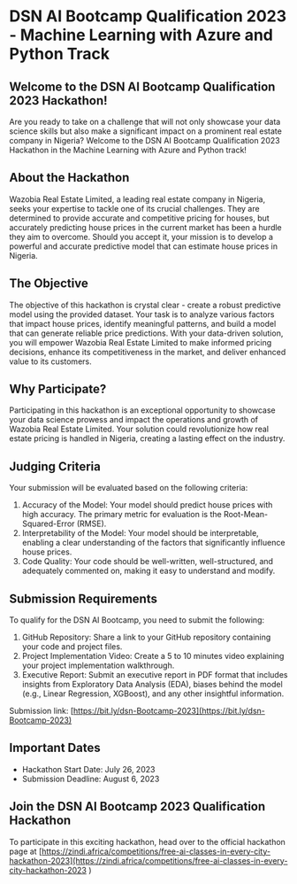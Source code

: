 # DSN AI Bootcamp Qualification 2023 - Machine Learning with Azure and Python Track

## Welcome to the DSN AI Bootcamp Qualification 2023 Hackathon!

Are you ready to take on a challenge that will not only showcase your data science skills but also make a significant impact on a prominent real estate company in Nigeria? Welcome to the DSN AI Bootcamp Qualification 2023 Hackathon in the Machine Learning with Azure and Python track!

## About the Hackathon

Wazobia Real Estate Limited, a leading real estate company in Nigeria, seeks your expertise to tackle one of its crucial challenges. They are determined to provide accurate and competitive pricing for houses, but accurately predicting house prices in the current market has been a hurdle they aim to overcome. Should you accept it, your mission is to develop a powerful and accurate predictive model that can estimate house prices in Nigeria.

## The Objective

The objective of this hackathon is crystal clear - create a robust predictive model using the provided dataset. Your task is to analyze various factors that impact house prices, identify meaningful patterns, and build a model that can generate reliable price predictions. With your data-driven solution, you will empower Wazobia Real Estate Limited to make informed pricing decisions, enhance its competitiveness in the market, and deliver enhanced value to its customers.

## Why Participate?

Participating in this hackathon is an exceptional opportunity to showcase your data science prowess and impact the operations and growth of Wazobia Real Estate Limited. Your solution could revolutionize how real estate pricing is handled in Nigeria, creating a lasting effect on the industry.

## Judging Criteria

Your submission will be evaluated based on the following criteria:

1. Accuracy of the Model: Your model should predict house prices with high accuracy. The primary metric for evaluation is the Root-Mean-Squared-Error (RMSE).
2. Interpretability of the Model: Your model should be interpretable, enabling a clear understanding of the factors that significantly influence house prices.
3. Code Quality: Your code should be well-written, well-structured, and adequately commented on, making it easy to understand and modify.

## Submission Requirements

To qualify for the DSN AI Bootcamp, you need to submit the following:

1. GitHub Repository: Share a link to your GitHub repository containing your code and project files.
2. Project Implementation Video: Create a 5 to 10 minutes video explaining your project implementation walkthrough.
3. Executive Report: Submit an executive report in PDF format that includes insights from Exploratory Data Analysis (EDA), biases behind the model (e.g., Linear Regression, XGBoost), and any other insightful information.

Submission link: [https://bit.ly/dsn-Bootcamp-2023](https://bit.ly/dsn-Bootcamp-2023)

## Important Dates

- Hackathon Start Date: July 26, 2023
- Submission Deadline: August 6, 2023

## Join the DSN AI Bootcamp 2023 Qualification Hackathon

To participate in this exciting hackathon, head over to the official hackathon page at [https://zindi.africa/competitions/free-ai-classes-in-every-city-hackathon-2023](https://zindi.africa/competitions/free-ai-classes-in-every-city-hackathon-2023  )


